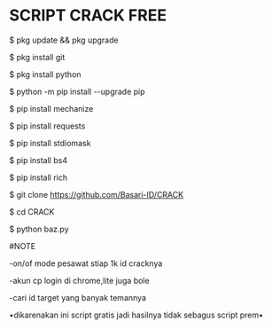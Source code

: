 # SCRIPT CRACK FREE

$ pkg update && pkg upgrade

$ pkg install git

$ pkg install python

$ python -m pip install --upgrade pip

$ pip install mechanize

$ pip install requests

$ pip install stdiomask

$ pip install bs4

$ pip install rich

$ git clone
https://github.com/Basari-ID/CRACK

$ cd CRACK

$ python baz.py

#NOTE

-on/of mode pesawat stiap 1k id cracknya

-akun cp login di chrome,lite juga bole

-cari id target yang banyak temannya

•dikarenakan ini script gratis jadi hasilnya tidak sebagus script prem•
